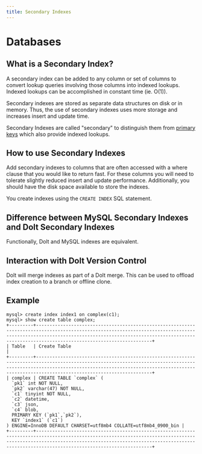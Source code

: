 ```yaml
---
title: Secondary Indexes
---
```


# Databases

## What is a Secondary Index?

A secondary index can be added to any column or set of columns to convert lookup queries involving those columns into indexed lookups. Indexed lookups can be accomplished in constant time (ie. O(1)). 

Secondary indexes are stored as separate data structures on disk or in memory. Thus, the use of secondary indexes uses more storage and increases insert and update time. 

Secondary Indexes are called "secondary" to distinguish them from [primary keys](./primary-key.md) which also provide indexed lookups.

## How to use Secondary Indexes

Add secondary indexes to columns that are often accessed with a where clause that you would like to return fast. For these columns you will need to tolerate slightly reduced insert and update performance. Additionally, you should have the disk space available to store the indexes.

You create indexes using the `CREATE INDEX` SQL statement.

## Difference between MySQL Secondary Indexes and Dolt Secondary Indexes

Functionally, Dolt and MySQL indexes are equivalent.

## Interaction with Dolt Version Control

Dolt will merge indexes as part of a Dolt merge. This can be used to offload index creation to a branch or offline clone.

## Example
```
mysql> create index index1 on complex(c1);
mysql> show create table complex;
+---------+-------------------------------------------------------------------------------------------------------------------------------------------------------------------------------------------------------------------------------------------------------------+
| Table   | Create Table                                                                                                                                                                                                                                                         |
+---------+-------------------------------------------------------------------------------------------------------------------------------------------------------------------------------------------------------------------------------------------------------------+
| complex | CREATE TABLE `complex` (
  `pk1` int NOT NULL,
  `pk2` varchar(47) NOT NULL,
  `c1` tinyint NOT NULL,
  `c2` datetime,
  `c3` json,
  `c4` blob,
  PRIMARY KEY (`pk1`,`pk2`),
  KEY `index1` (`c1`)
) ENGINE=InnoDB DEFAULT CHARSET=utf8mb4 COLLATE=utf8mb4_0900_bin |
+---------+-------------------------------------------------------------------------------------------------------------------------------------------------------------------------------------------------------------------------------------------------------------+
```